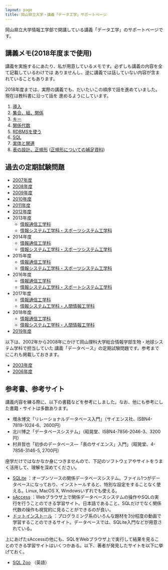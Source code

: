 ```yaml
---
layout: page
title: 岡山県立大学・講義「データ工学」サポートページ
---
```

岡山県立大学情報工学部で開講している講義「データ工学」のサポートページです。

## 講義メモ(2018年度まで使用)

講義を実施するにあたり、私が用意しているメモです。必ずしも講義の内容を全て記載しているわけでは
ありませんし、逆に講義では話していない内容が含まれていることもあります。

2018年度までは、実際の講義でも、だいたいこの順序で話を進めていました。現在は教科書に沿って話を
進めるようにしています。

1. [導入](https://docs.google.com/document/d/1NN2tjvmu3p_e5wTfTuC6L4CqQWupl-VJUwtuKPTG1sw/edit?usp=sharing)
1. [集合、組、関係](https://docs.google.com/document/d/1UKHgC3b_ey5A5omUbqFsPxzgDBrBraRlmTTLjq9jaRY/edit?usp=sharing)
1. [キー](https://docs.google.com/document/d/1IM51oTWrB8OrK7PG_glb6qlsDMiiVVUeSOdnNYeFla8/edit?usp=sharing)
1. [関係代数](https://docs.google.com/document/d/1pHDOKxn6dO6_nDQ0DOULbu1tSfDUk1qeLqYnSe0Fnfo/edit?usp=sharing)
1. [RDBMSを使う](https://docs.google.com/document/d/1J8NwDt8FkzKI5BPnn_lKAHCxAZmYw4-ZTo5_URRsBfQ/edit?usp=sharing)
1. [SQL](https://docs.google.com/document/d/17ZDqKO0HQnnhS2XdMhViD529fYVHagznFZnH6HeL3X8/edit?usp=sharing)
1. [実体と関連](https://docs.google.com/document/d/1UshSjAE4X-KJxdUxld0YxPy-MEmegJjS69xt5P1QEFU/edit?usp=sharing)
1. [表の設計、正規形](https://docs.google.com/document/d/1mQDUE8_foJ3HtXeKJQqufaKB080sSHBNCptrgfO88ag/edit?usp=sharing)
([正規形についての補足資料](https://docs.google.com/document/d/1StfRCgv0T1UC1LiEbJ_RNWaDXg8VxPFIvvQ9ggBuOdM/edit?usp=sharing))

## 過去の定期試験問題

- [2007年度](opu-dataengineering-exam-2007.pdf)
- [2008年度](opu-dataengineering-exam-2008.pdf)
- [2009年度](opu-dataengineering-exam-2009.pdf)
- [2010年度](opu-dataengineering-exam-2010.pdf)
- [2011年度](opu-dataengineering-exam-2011.pdf)
- [2012年度](opu-dataengineering-exam-2012.pdf)
- 2013年度
    - [情報通信工学科](opu-c-dataengineering-exam-2013.pdf)
    - [情報システム工学科・スポーツシステム工学科](opu-cse-ss-dataengineering-exam-2013.pdf)
- 2014年度
    - [情報通信工学科](opu-c-dataengineering-exam-2014.pdf)
    - [情報システム工学科・スポーツシステム工学科](opu-cse-ss-dataengineering-exam-2014.pdf)
- 2015年度
    - [情報通信工学科](opu-c-dataengineering-exam-2015.pdf)
    - [情報システム工学科・スポーツシステム工学科](opu-cse-ss-dataengineering-exam-2015.pdf)
- 2016年度
    - [情報通信工学科](opu-c-dataengineering-exam-2016.pdf)
    - [情報システム工学科・スポートシステム工学科](opu-cse-ss-dataengineering-exam-2016.pdf)
- 2017年度
    - [情報通信工学科](https://docs.google.com/document/d/1AvDnxtjQUC869aoHAUKczgUaAaQAW5rfwyfrJzkKeaw/edit?usp=sharing)
    - [情報システム工学科・人間情報工学科](https://docs.google.com/document/d/1ID1gwuae7_IYNNXWbWguNNi9Ih9UkD_fc2G1rS9lnXQ/edit?usp=sharing)
- 2018年度
    - [情報通信工学科](https://docs.google.com/document/d/1Khjj79BFv1_Vns3glCztfVfiK1u5irJdt47x1BISqoQ/edit?usp=sharing)
    - [情報システム工学科・人間情報工学科](https://docs.google.com/document/d/1Xwf1ECrJa5kWB1AzoCxQxzQv35dzNBZEefmsSZajKEE/edit?usp=sharing)
- [2019年度](https://docs.google.com/document/d/1IR-_oCE0F6mFIlWv5NHtZCLGw8NTzUW1ypiH7E5_c3Y/edit?usp=sharing)

以下は、2002年から2008年にかけて岡山理科大学総合情報学部生物・地球システム学科で担当していた
講義「データベース」の定期試験問題です。参考までにこれも掲載しておきます。

- [2003年度](ous-database-exam-2003.pdf)
- [2006年度](ous-database-exam-2006.pdf)

## 参考書、参考サイト

講義内容を練る際に、以下の書籍などを参考にしました。なお、他にも参考にした書籍・サイトは多数あります。

- 増永博文「リレーショナルデータベース入門」（サイエンス社、ISBN4-7819-1024-6、2600円）
- 北川博之「データベースシステム」（昭晃堂、ISBN4-7856-2046-3、3200円）
- 村井哲也「初歩のデータベース—「表のサイエンス」入門」（昭晃堂、4-7856-3146-5, 2700円）

座学だけではなかなか身につきませんので、下記のソフトウェアやサイトをうまく活用して、理解を深めてください。

- [SQLite](https://www.sqlite.org/) ：オープンソースの関係データベースシステム。ファイル1つがデータベースになっており、インストールすると、特別な設定をすることなく使える。Linux, MacOS X, Windowsいずれでも使える。
- [sAccess](http://saccess.eplang.jp/) ：Webブラウザ上で関係データベースシステムの操作やSQLの実行を行うことのできる学習サイト。日本語であること、SQLだけでなく関係代数の操作も視覚的に見ることができるのが良い。
- [ドットインストール](http://dotinstall.com/) ：プログラミング系のいろんな題材を3分程度の動画で学習することのできるサイト。データベースでは、SQLite入門などが用意されている。

上にあげたsAccessの他にも、SQLをWebブラウザ上で実行して結果を見ることのできる学習サイトはいくつかある。以下、著者が発見したサイトを以下に挙げておく。

- [SQL Zoo](http://sqlzoo.net/) （英語）
